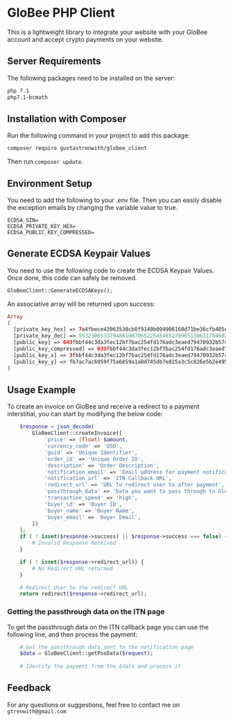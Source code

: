 # GloBee PHP Client
This is a lightweight library to integrate your website with your GloBee account and accept crypto payments on 
your website.

## Server Requirements
The following packages need to be installed on the server:
```bash
php 7.1
php7.1-bcmath
```

## Installation with Composer
Run the following command in your project to add this package:
```bash
composer require gustavtrenwith/globee_client
```
Then run `composer update`.

## Environment Setup
You need to add the following to your .env file. Then you can easily disable the exception emails by changing the 
variable value to true.
```
ECDSA_SIN=
ECDSA_PRIVATE_KEY_HEX=
ECDSA_PUBLIC_KEY_COMPRESSED=
```

## Generate ECDSA Keypair Values
You need to use the following code to create the ECDSA Keypair Values. Once done, this code can safely be removed.
```php
GloBeeClient::GenerateECDSAKeys();
```
An associative array will be returned upon success:
```php
Array
(
  [private_key_hex] => 7a4fbece43963538cb8f9149b094906168d71be36cfb405e6930fddb42da2c7d
  [private_key_dec] => 55323065337948610870652254548527896513063178460294714145329611159...
  [public_key] => 043fbbf44c3da3fec12bf7bac254fd176adc3eaed79470932b574d8d60728eb206fb7a...
  [public_key_compressed] => 033fbbf44c3da3fec12bf7bac254fd176adc3eaed79470932b574d8d607...
  [public_key_x] => 3fbbf44c3da3fec12bf7bac254fd176adc3eaed79470932b574d8d60728eb206
  [public_key_y] => fb7ac7ac6959f75a6859a1a8d745db7e825a3c5c826e5b2e4950892b35772313
)
```

## Usage Example
To create an invoice on GloBee and receive a redirect to a payment interstitial, you can start by modifying the below code:
```php
    $response = json_decode(
        GloBeeClient::createInvoice([
            'price' => (float) $amount,
            'currency_code' => 'USD',
            'guid' => 'Unique Identifier',
            'order_id' => 'Unique Order ID',
            'description' => 'Order Description',
            'notification_email' => 'Email address for payment notification (Client or Website Owner)',
            'notification_url' => 'ITN Callback URL',
            'redirect_url' => 'URL To redirect user to after payment',
            'passthrough_data' => 'Data you want to pass through to GloBee and back, to use on the ITN page',
            'transaction_speed' => 'high',
            'buyer_id' => 'Buyer ID',
            'buyer_name' => 'Buyer Name',
            'buyer_email' => 'Buyer Email',
        ])
    );
    if ( ! isset($response->success) || $response->success === false) {
        # Invalid Response Received
    }

    if ( ! isset($response->redirect_url)) {
        # No Redirect URL returned
    }

    # Redirect User to the redirect URL
    return redirect($response->redirect_url);
```

### Getting the passthrough data on the ITN page
To get the passthrough data on the ITN callback page you can use the following line, and then process the payment:
```php
    # Get the passthrough data sent to the notification page
    $data = GloBeeClient::getPosData($request);
    
    # Identify the payment from the $data and process it
```


## Feedback
For any questions or suggestions, feel free to contact me on `gtrenwith@gmail.com`
